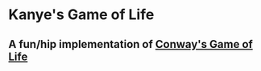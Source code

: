 # Kanye's Game of Life

## A fun/hip implementation of [Conway's Game of Life](https://en.wikipedia.org/wiki/Conway's_Game_of_Life)
